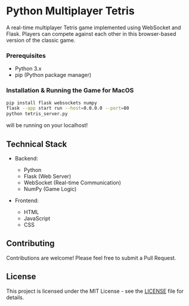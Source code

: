 # Python Multiplayer Tetris

A real-time multiplayer Tetris game implemented using WebSocket and Flask. Players can compete against each other in this browser-based version of the classic game.

### Prerequisites

- Python 3.x
- pip (Python package manager)

### Installation & Running the Game for MacOS

```bash
pip install flask websockets numpy
flask --app start run --host=0.0.0.0 --port=80  
python tetris_server.py
```
will be running on your localhost!


## Technical Stack

- Backend:
  - Python
  - Flask (Web Server)
  - WebSocket (Real-time Communication)
  - NumPy (Game Logic)

- Frontend:
  - HTML
  - JavaScript
  - CSS

## Contributing

Contributions are welcome! Please feel free to submit a Pull Request.

## License

This project is licensed under the MIT License - see the [LICENSE](LICENSE) file for details. 